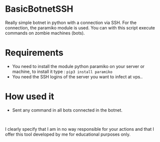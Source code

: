 # BasicBotnetSSH
 Really simple botnet in python with a connection via SSH. For the connection, the paramiko module is used. You can with this script execute commands on zombie machines (bots).

# Requirements
- You need to install the module python paramiko on your server or machine, to install it type : `pip3 install paramiko`
- You need the SSH logins of the server you want to infect at vps..

# How used it
- Sent any command in all bots connected in the botnet.
<img src="https://cdn.discordapp.com/attachments/758355912426782762/828720241206362122/unknown.png" alt="" />
<img src="https://cdn.discordapp.com/attachments/758355912426782762/828720417924972554/unknown.png" alt="" />

I clearly specify that I am in no way responsible for your actions and that I offer this tool developed by me for educational purposes only.

